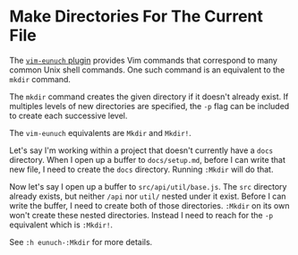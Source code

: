 # Make Directories For The Current File

The [`vim-eunuch` plugin](https://github.com/tpope/vim-eunuch) provides Vim
commands that correspond to many common Unix shell commands. One such command
is an equivalent to the `mkdir` command.

The `mkdir` command creates the given directory if it doesn't already exist. If
multiples levels of new directories are specified, the `-p` flag can be
included to create each successive level.

The `vim-eunuch` equivalents are `Mkdir` and `Mkdir!`.

Let's say I'm working within a project that doesn't currently have a `docs`
directory. When I open up a buffer to `docs/setup.md`, before I can write that
new file, I need to create the `docs` directory. Running `:Mkdir` will do that.

Now let's say I open up a buffer to `src/api/util/base.js`. The `src` directory
already exists, but neither `/api` nor `util/` nested under it exist. Before I
can write the buffer, I need to create both of those directories. `:Mkdir` on
its own won't create these nested directories. Instead I need to reach for the
`-p` equivalent which is `:Mkdir!`.

See `:h eunuch-:Mkdir` for more details.
